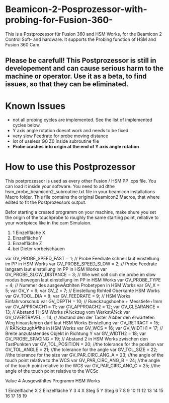 # Beamicon-2-Posprozessor-with-probing-for-Fusion-360-
This is a Postprozessor für Fusion 360 and HSM Works, for the Beamicon 2 Control Soft- and hardware. It supports the Probing function of HSM and Fusion 360 Cam.

## Please be carefull! This Postprozessor is still in developement and can cause serious harm to the machine or operator. Use it as a beta, to find issues, so that they can be eliminated.

# Known Issues

- not all probing cycles are implemented. See the list of implemented cycles below.
- Y axis angle rotation doesnt work and needs to be fixed.
- very slow Feedrate for probe moving distance
- lot of useless G0 Z0 inside subroutine file
- <b>Probe crashes into origin at the end of Y axis angle rotation</b>


# How to use this Postprozessor

This postprozessor is used as every other Fusion / HSM PP .cps file.
You can load it inside your software. You need to ad dthe hsm_probe_beamicon2_subroutine.txt file in your beamicon installations Macro folder.
This file contains the original Beamicon2 Macros, that where edited to fit the Postprozessors output.

Befor starting a created programm on your machine, make shure you set the origin of the touchprobe to roughly the same starting point, rellative to your workpiece like in the cam Simulaion.





<ol>
    <li>1 Einzelfläche X</li>
    <li>Einzelfläche Y</li>
    <li>Einzelfläche Z</li>
    <li>bei Dieter vorbeischauen</li>
</ol>

var GV_PROBE_SPEED_FAST = 1; // Probe Feedrate schnell laut einstellung im PP in HSM Works
var GV_PROBE_SPEED_SLOW = 2; // Probe Feedrate langsam laut einstellung im PP in HSM Works
var GV_PROBE_SLOW_DISTANCE = 3; // Wie weit soll sich die probe im slow modus bewegen laut einstellung im PP in HSM Works
var GV_PROBE_TYPE = 4; // Nummer des ausgewÃ¤hlten Probetypen in HSM Works
var GV_X = 5; 
var GV_Y = 6; 
var GV_Z = 7; // Einstellung Rohteil Oberkante HSM Works
var GV_TOOL_DIA = 8;
var GV_FEEDRATE = 9; // HSM Works Einfahrvorschub
var GV_DEPTH = 10; // Rueckzugshoehe + Messtiefe+1mm
var GV_APPROACH1 = 11;
var GV_APPROACH2 = 12;
var GV_CLEARANCE = 13; // Abstand 1 HSM Works rÃ¼ckzug vom WerkstÃ¼ck
var GV_OVERTRAVEL = 14; // Abstand den der Taster Ã¼ber den erwarteten Weg hinausfahren darf laut HSM Works Einstellung
var GV_RETRACT = 15; // RÃ¼ckzughÃ¶he in HSM Works
var GV_WCS = 16;
var GV_WIDTH1 = 17; // Breite anzutastendes Objekt in Richtung Y
var GV_WIDTH2 = 18;
var GV_PROBE_SPACING = 19; // Abstand 2 in HSM Works zwischen den TastPunkten
var GV_TOL_POSITION = 20;  //the tolerance for the position
var GV_TOL_ANGLE = 21;  //the tolerance for the angle
var GV_TOL_SIZE = 22;  //the tolerance for the size
var GV_PAR_CIRC_ANG_A = 23; //the angle of the touch point relative to the WCS
var GV_PAR_CIRC_ANG_B = 24; //the angle of the touch point relative to the WCS
var GV_PAR_CIRC_ANG_C = 25; //the angle of the touch point relative to the WCSc


Value 4 Ausgewähltes Programm HSM Works

1 Einzelfläche X
2 Einzelfläche Y
3
4 X Steg
5 Y Steg
6
7
8
9 
10
11
12
13
14
15
16
17
18
19